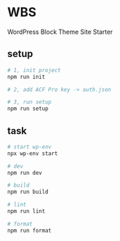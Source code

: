 # WBS

WordPress Block Theme Site Starter

## setup

```sh
# 1, init project
npm run init

# 2, add ACF Pro key -> auth.json

# 3, run setup
npm run setup
```

## task

```sh
# start wp-env
npx wp-env start

# dev
npm run dev

# build
npm run build

# lint
npm run lint

# format
npm run format
```
